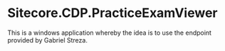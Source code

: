 # Sitecore.CDP.PracticeExamViewer
This is a windows application whereby the idea is to use the endpoint provided by Gabriel Streza.
